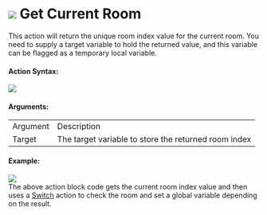 #  ![](https://gms.magecorn.com/Manual/assets/Images/Scripting_Reference/Drag_And_Drop/Reference/Rooms/i_Rooms_Get_Current_Room.png) Get Current Room

This action will return the unique room index value for the current
room. You need to supply a target variable to hold the returned value,
and this variable can be flagged as a temporary local variable.

#### Action Syntax:

  
![](https://gms.magecorn.com/Manual/assets/Images/Scripting_Reference/Drag_And_Drop/Reference/Rooms/a_Rooms_Get_Current_Room.png)  

#### Arguments:

|          |                                                      |
|----------|------------------------------------------------------|
| Argument | Description                                          |
| Target   | The target variable to store the returned room index |

#### Example:

  
![](https://gms.magecorn.com/Manual/assets/Images/Scripting_Reference/Drag_And_Drop/Reference/Rooms/e_Rooms_Get_Current_Room.png)  
The above action block code gets the current room index value and then
uses a [Switch](../Switch/Switch) action to check the room and set a
global variable depending on the result.
